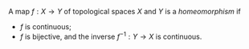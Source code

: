 A map $f: X \to Y$ of topological spaces $X$ and $Y$ is a *homeomorphism* if

- $f$ is continuous;
- $f$ is bijective, and the inverse $f^{-1}: Y \to X$ is continuous.
